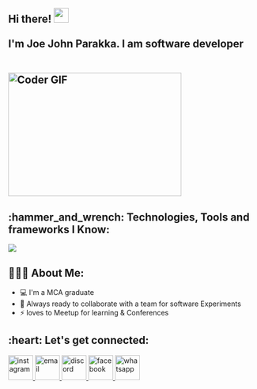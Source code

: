 <h2 align="left">
 
  <br>Hi there! <img src="https://user-images.githubusercontent.com/42378118/110234147-e3259600-7f4e-11eb-95be-0c4047144dea.gif" width="30"><br>
  <br> I'm Joe John Parakka. I am software developer<br>
  <br>
   
 <img alt="Coder GIF" height=250 width=350 src="https://cdn.dribbble.com/users/730703/screenshots/6581243/avento.gif" />
 
</h2> 
<h2 align="left">:hammer_and_wrench: Technologies, Tools and frameworks I Know:</h2>
<p align="left">
  <a href="https://skillicons.dev">
    <img src="https://skillicons.dev/icons?i=html,css,javascript,bootstrap,jquery,c,cpp,python,java,androidstudio,react" />
  </a>
</p>

<h2 align="left">👨🏻‍💻 About Me:</h2>

- :computer: I'm a MCA graduate
- :rocket: Always ready to collaborate with a team for software Experiments
- :zap:  loves to Meetup for learning & Conferences <br>




<h2 align="left">:heart: Let's get connected:</h2>
<p align="left">
  <a href="https://www.instagram.com/joe.john_/">
 <img src="https://img.icons8.com/color/96/000000/instagram-new.png" alt="instagram"height="50px" width="50px"/>
</a>
  <a href="mailto:joejohnparakka@gmail.com">
 <img src="https://img.icons8.com/color/96/000000/gmail.png" alt="email"height="50px" width="50px"/>
</a>

<a href="https://discord.com/users/338576028731703296"/>
<img src="https://img.icons8.com/color/96/000000/discord-logo.png" alt="discord"height="50px" width="50px"/>
</a>
  <a href="https://www.facebook.com/joe.john.547389">
 <img src="https://img.icons8.com/color/96/000000/facebook.png" alt="facebook"height="50px" width="50px"/>
</a>
<a href="https://api.whatsapp.com/send?phone=9633535790"> <img src="https://img.icons8.com/color/96/000000/whatsapp.png" alt="whatsapp" height="50px" width="50px"/>
</a>

 
</p>


